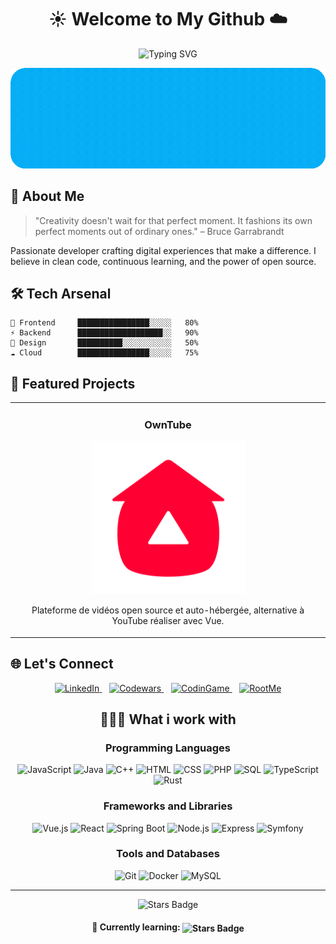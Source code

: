 <h1 align="center">☀️ Welcome to My Github ☁️</h1>

<div align="center">
  <img src="https://readme-typing-svg.demolab.com?font=Fira+Code&size=32&duration=2800&pause=1000&color=2EA2D4FF&center=true&vCenter=true&width=940&lines=Jason+Beucher+;Passionate+software+developer" alt="Typing SVG" />
</div>

<p align="center">
  <img src="banner.gif" alt="Banner Image"/>
</p>

## 🚀 About Me

> "Creativity doesn't wait for that perfect moment. It fashions its own perfect moments out of ordinary ones." – Bruce Garrabrandt

Passionate developer crafting digital experiences that make a difference. I believe in clean code, continuous learning, and the power of open source.

## 🛠️ Tech Arsenal

```text
🎯 Frontend     ████████████████░░░░░   80%
⚡ Backend      ███████████████████░░   90%
🎨 Design       ██████████░░░░░░░░░░░   50%
☁️ Cloud        ████████████████░░░░░   75%
```

## 🌟 Featured Projects

<table>
  <tr>
    <td width="50%">
      <h3 align="center">OwnTube</h3>
      <p align="center">
        <img src="OwnTube.svg" alt="OwnTube" width="50%"/>
        <p align="center">
          Plateforme de vidéos open source et auto-hébergée, alternative à YouTube réaliser avec Vue.
        </p>
      </p>
    </td>
</table>



## 🌐 Let's Connect

<p align="center">
  <a href="https://linkedin.com/in/yourusername">
    <img src="https://img.shields.io/badge/LinkedIn-0A66C2?style=flat&logo=linkedin&logoColor=white" alt="LinkedIn" />
  </a>
  &nbsp;&nbsp;
  <a href="https://www.codewars.com/users/yourusername">
    <img src="https://img.shields.io/badge/Codewars-B1361E?style=flat&logo=codewars&logoColor=white" alt="Codewars" />
  </a>
  &nbsp;&nbsp;
  <a href="https://www.codingame.com/profile/yourusername">
    <img src="https://img.shields.io/badge/CodinGame-008C4A?style=flat&logo=codingame&logoColor=white" alt="CodinGame" />
  </a>
  &nbsp;&nbsp;
  <a href="https://www.root-me.org/?page=profile&id=YourID">
    <img src="https://img.shields.io/badge/RootMe-3B6F7E?style=flat&logo=rootme&logoColor=white" alt="RootMe" />
  </a>

</p>

<div align="center">

## 👨🏻‍💻 What i work with
### Programming Languages
![JavaScript](https://img.shields.io/badge/JavaScript-FFEA00?style=flat&logo=javascript&logoColor=black)
![Java](https://img.shields.io/badge/Java-007396?style=flat&logo=java&logoColor=white)
![C++](https://img.shields.io/badge/C++-00599C?style=flat&logo=c%2B%2B&logoColor=white)
![HTML](https://img.shields.io/badge/HTML-E34F26?style=flat&logo=html5&logoColor=white)
![CSS](https://img.shields.io/badge/CSS-1572B6?style=flat&logo=css3&logoColor=white)
![PHP](https://img.shields.io/badge/PHP-777BB4?style=flat&logo=php&logoColor=white)
![SQL](https://img.shields.io/badge/SQL-4479A1?style=flat&logo=mysql&logoColor=white)
![TypeScript](https://img.shields.io/badge/TypeScript-007ACC?style=flat&logo=typescript&logoColor=white)
![Rust](https://img.shields.io/badge/Rust-000000?style=flat&logo=rust&logoColor=white)

### Frameworks and Libraries
![Vue.js](https://img.shields.io/badge/Vue.js-4FC08D?style=flat&logo=vue.js&logoColor=white)
![React](https://img.shields.io/badge/React-61DAFB?style=flat&logo=react&logoColor=black)
![Spring Boot](https://img.shields.io/badge/Spring%20Boot-6DB33F?style=flat&logo=spring&logoColor=white)
![Node.js](https://img.shields.io/badge/Node.js-339933?style=flat&logo=nodedotjs&logoColor=white)
![Express](https://img.shields.io/badge/Express.js-404D59?style=flat&logo=express&logoColor=white)
![Symfony](https://img.shields.io/badge/Symfony-black?style=flat&logo=symfony&logoColor=white)

### Tools and Databases
![Git](https://img.shields.io/badge/Git-F05032?style=flat&logo=git&logoColor=white)
![Docker](https://img.shields.io/badge/Docker-2496ED?style=flat&logo=docker&logoColor=white)
![MySQL](https://img.shields.io/badge/MySQL-4479A1?style=flat&logo=mysql&logoColor=white)

</div>

---

<p align="center">
  <img src="https://img.shields.io/github/stars/JasonBeucher" alt="Stars Badge"/>
</p>

<h4 align="center">
  🌱 Currently learning: <img align="center" src="https://img.shields.io/badge/Rust-000000?style=flat&logo=rust&logoColor=white" alt="Stars Badge"/><br>
</h4>

